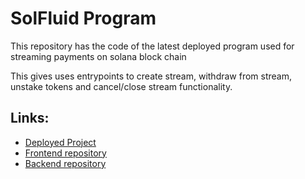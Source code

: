 # SolFluid Program

This repository has the code of the latest deployed program used for streaming payments on solana block chain

This gives uses entrypoints to create stream, withdraw from stream, unstake tokens and cancel/close stream functionality.

## Links:

- [Deployed Project](https://solfluid.netlify.com/)
- [Frontend repository](https://github.com/Solfluid/solfluid_frontend)
- [Backend repository](https://github.com/Solfluid/solfluid_backend)
